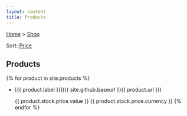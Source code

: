 ```yaml
---
layout: content
title: Products
---
```

[Home](/) > [Shop](shop)

Sort: [Price](shop/sort/price)

## Products
{% for product in site.products %}
* [{{ product.label }}]({{ site.github.baseurl }}{{ product.url }})

  {{ product.stock.price.value }} {{ product.stock.price.currency }}
{% endfor %}
